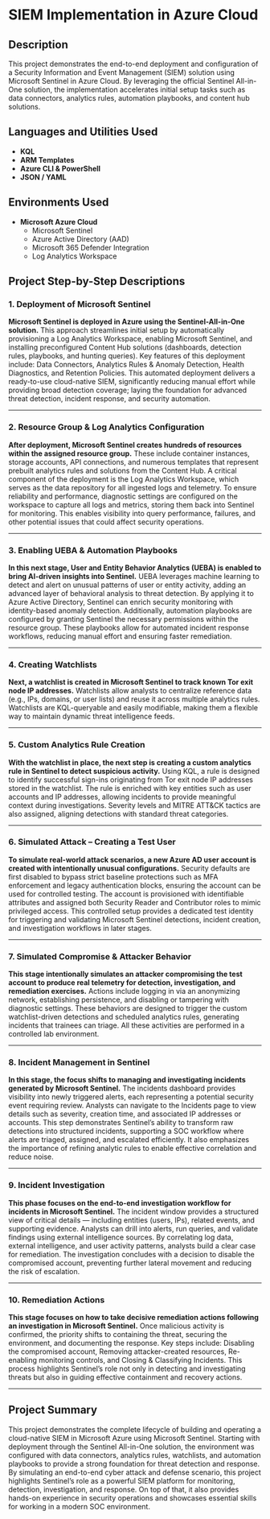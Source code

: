 # SIEM Implementation in Azure Cloud




## Description
This project demonstrates the end-to-end deployment and configuration of a Security Information and Event Management (SIEM) solution using Microsoft Sentinel in Azure Cloud. By leveraging the official Sentinel All-in-One solution, the implementation accelerates initial setup tasks such as data connectors, analytics rules, automation playbooks, and content hub solutions.


## Languages and Utilities Used
- **KQL**
- **ARM Templates**
- **Azure CLI & PowerShell**
- **JSON / YAML**



## Environments Used
- **Microsoft Azure Cloud**
  - Microsoft Sentinel
  - Azure Active Directory (AAD)
  - Microsoft 365 Defender Integration
  - Log Analytics Workspace


## Project Step-by-Step Descriptions

### 1. Deployment of Microsoft Sentinel
**Microsoft Sentinel is deployed in Azure using the Sentinel-All-in-One solution.** This approach streamlines initial setup by automatically provisioning a Log Analytics Workspace, enabling Microsoft Sentinel, and installing preconfigured Content Hub solutions (dashboards, detection rules, playbooks, and hunting queries). Key features of this deployment include: Data Connectors, Analytics Rules & Anomaly Detection, Health Diagnostics, and Retention Policies. This automated deployment delivers a ready-to-use cloud-native SIEM, significantly reducing manual effort while providing broad detection coverage; laying the foundation for advanced threat detection, incident response, and security automation.  

---

### 2. Resource Group & Log Analytics Configuration
**After deployment, Microsoft Sentinel creates hundreds of resources within the assigned resource group.** These include container instances, storage accounts, API connections, and numerous templates that represent prebuilt analytics rules and solutions from the Content Hub. A critical component of the deployment is the Log Analytics Workspace, which serves as the data repository for all ingested logs and telemetry. To ensure reliability and performance, diagnostic settings are configured on the workspace to capture all logs and metrics, storing them back into Sentinel for monitoring. This enables visibility into query performance, failures, and other potential issues that could affect security operations.  

---

### 3. Enabling UEBA & Automation Playbooks
**In this next stage, User and Entity Behavior Analytics (UEBA) is enabled to bring AI-driven insights into Sentinel.** UEBA leverages machine learning to detect and alert on unusual patterns of user or entity activity, adding an advanced layer of behavioral analysis to threat detection. By applying it to Azure Active Directory, Sentinel can enrich security monitoring with identity-based anomaly detection. Additionally, automation playbooks are configured by granting Sentinel the necessary permissions within the resource group. These playbooks allow for automated incident response workflows, reducing manual effort and ensuring faster remediation.  

---

### 4. Creating Watchlists
**Next, a watchlist is created in Microsoft Sentinel to track known Tor exit node IP addresses.** Watchlists allow analysts to centralize reference data (e.g., IPs, domains, or user lists) and reuse it across multiple analytics rules. Watchlists are KQL-queryable and easily modifiable, making them a flexible way to maintain dynamic threat intelligence feeds.  

---

### 5. Custom Analytics Rule Creation
**With the watchlist in place, the next step is creating a custom analytics rule in Sentinel to detect suspicious activity.** Using KQL, a rule is designed to identify successful sign-ins originating from Tor exit node IP addresses stored in the watchlist. The rule is enriched with key entities such as user accounts and IP addresses, allowing incidents to provide meaningful context during investigations. Severity levels and MITRE ATT&CK tactics are also assigned, aligning detections with standard threat categories.  

---

### 6. Simulated Attack – Creating a Test User
**To simulate real-world attack scenarios, a new Azure AD user account is created with intentionally unusual configurations.** Security defaults are first disabled to bypass strict baseline protections such as MFA enforcement and legacy authentication blocks, ensuring the account can be used for controlled testing. The account is provisioned with identifiable attributes and assigned both Security Reader and Contributor roles to mimic privileged access. This controlled setup provides a dedicated test identity for triggering and validating Microsoft Sentinel detections, incident creation, and investigation workflows in later stages.  

---

### 7. Simulated Compromise & Attacker Behavior
**This stage intentionally simulates an attacker compromising the test account to produce real telemetry for detection, investigation, and remediation exercises.** Actions include logging in via an anonymizing network, establishing persistence, and disabling or tampering with diagnostic settings. These behaviors are designed to trigger the custom watchlist-driven detections and scheduled analytics rules, generating incidents that trainees can triage. All these activities are performed in a controlled lab environment.  

---

### 8. Incident Management in Sentinel
**In this stage, the focus shifts to managing and investigating incidents generated by Microsoft Sentinel.** The incidents dashboard provides visibility into newly triggered alerts, each representing a potential security event requiring review. Analysts can navigate to the Incidents page to view details such as severity, creation time, and associated IP addresses or accounts. This step demonstrates Sentinel’s ability to transform raw detections into structured incidents, supporting a SOC workflow where alerts are triaged, assigned, and escalated efficiently. It also emphasizes the importance of refining analytic rules to enable effective correlation and reduce noise.  

---

### 9. Incident Investigation
**This phase focuses on the end-to-end investigation workflow for incidents in Microsoft Sentinel.** The incident window provides a structured view of critical details — including entities (users, IPs), related events, and supporting evidence. Analysts can drill into alerts, run queries, and validate findings using external intelligence sources. By correlating log data, external intelligence, and user activity patterns, analysts build a clear case for remediation. The investigation concludes with a decision to disable the compromised account, preventing further lateral movement and reducing the risk of escalation.  

---

### 10. Remediation Actions
**This stage focuses on how to take decisive remediation actions following an investigation in Microsoft Sentinel.** Once malicious activity is confirmed, the priority shifts to containing the threat, securing the environment, and documenting the response. Key steps include: Disabling the compromised account, Removing attacker-created resources, Re-enabling monitoring controls, and Closing & Classifying Incidents. This process highlights Sentinel’s role not only in detecting and investigating threats but also in guiding effective containment and recovery actions.  

---

## Project Summary
This project demonstrates the complete lifecycle of building and operating a cloud-native SIEM in Microsoft Azure using Microsoft Sentinel. Starting with deployment through the Sentinel All-in-One solution, the environment was configured with data connectors, analytics rules, watchlists, and automation playbooks to provide a strong foundation for threat detection and response. By simulating an end-to-end cyber attack and defense scenario, this project highlights Sentinel’s role as a powerful SIEM platform for monitoring, detection, investigation, and response. On top of that, it also provides hands-on experience in security operations and showcases essential skills for working in a modern SOC environment.
